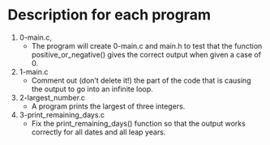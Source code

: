 # Description for each program

1. 0-main.c,
   * The program will create 0-main.c and main.h to test that the function positive_or_negative() gives the correct output when given a case of 0.
2. 1-main.c
   * Comment out (don’t delete it!) the part of the code that is causing the output to go into an infinite loop.
3. 2-largest_number.c
   * A program prints the largest of three integers.
4. 3-print_remaining_days.c
   * Fix the print_remaining_days() function so that the output works correctly for all dates and all leap years.
